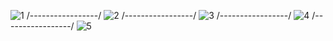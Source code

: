 ![1](https://github.com/Harshupraity/Breeze-Travel-App/assets/100183785/215287af-ad8f-4e74-a75d-4aed09e1a7da)
/-----------------/
![2](https://github.com/Harshupraity/Breeze-Travel-App/assets/100183785/708939d0-cd67-409f-9b04-493e28011462)
/-----------------/
![3](https://github.com/Harshupraity/Breeze-Travel-App/assets/100183785/65d78f2f-0ce2-4a7a-890e-2b201cc82d78)
/-----------------/
![4](https://github.com/Harshupraity/Breeze-Travel-App/assets/100183785/3346e0c2-3f64-4d2e-8f09-71b0115b7d3a)
/-----------------/
![5](https://github.com/Harshupraity/Breeze-Travel-App/assets/100183785/fa8caa69-73ba-42b0-8d1e-3a88b3088a5f)
